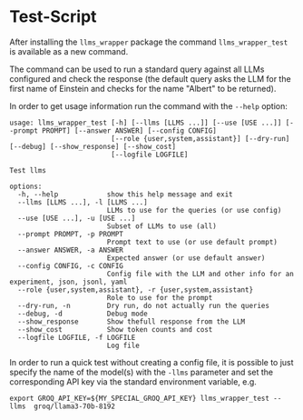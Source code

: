 # Test-Script

After installing the `llms_wrapper`  package the command `llms_wrapper_test` is available as a new command.

The command can be used to run a standard query against all LLMs configured and check the response (the default query asks the LLM 
for the first name of Einstein and checks for the name "Albert" to be returned). 

In order to get usage information run the command with the `--help` option:

```
usage: llms_wrapper_test [-h] [--llms [LLMS ...]] [--use [USE ...]] [--prompt PROMPT] [--answer ANSWER] [--config CONFIG]
                         [--role {user,system,assistant}] [--dry-run] [--debug] [--show_response] [--show_cost]
                         [--logfile LOGFILE]

Test llms

options:
  -h, --help            show this help message and exit
  --llms [LLMS ...], -l [LLMS ...]
                        LLMs to use for the queries (or use config)
  --use [USE ...], -u [USE ...]
                        Subset of LLMs to use (all)
  --prompt PROMPT, -p PROMPT
                        Prompt text to use (or use default prompt)
  --answer ANSWER, -a ANSWER
                        Expected answer (or use default answer)
  --config CONFIG, -c CONFIG
                        Config file with the LLM and other info for an experiment, json, jsonl, yaml
  --role {user,system,assistant}, -r {user,system,assistant}
                        Role to use for the prompt
  --dry-run, -n         Dry run, do not actually run the queries
  --debug, -d           Debug mode
  --show_response       Show thefull response from the LLM
  --show_cost           Show token counts and cost
  --logfile LOGFILE, -f LOGFILE
                        Log file
```

In order to run a quick test without creating a config file, it is possible to 
just specify the name of the model(s) with the `-llms` parameter and set the corresponding API 
key via the standard environment variable, e.g.

```
export GROQ_API_KEY=${MY_SPECIAL_GROQ_API_KEY} llms_wrapper_test --llms  groq/llama3-70b-8192
```
